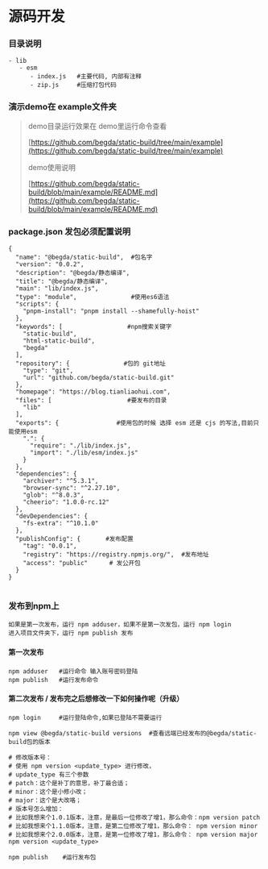 # 源码开发
### 目录说明
```shell
- lib
   - esm
      - index.js   #主要代码, 内部有注释
      - zip.js     #压缩打包代码
```
### 演示demo在 example文件夹
> demo目录运行效果在 demo里运行命令查看
> 
> [https://github.com/begda/static-build/tree/main/example](https://github.com/begda/static-build/tree/main/example) 
> 
> demo使用说明
> 
> [https://github.com/begda/static-build/blob/main/example/README.md](https://github.com/begda/static-build/blob/main/example/README.md)


### package.json 发包必须配置说明
```shell
{
  "name": "@begda/static-build",  #包名字
  "version": "0.0.2",
  "description": "@begda/静态编译",
  "title": "@begda/静态编译",
  "main": "lib/index.js",
  "type": "module",               #使用es6语法
  "scripts": {
    "pnpm-install": "pnpm install --shamefully-hoist"
  },
  "keywords": [                  #npm搜索关键字
    "static-build",
    "html-static-build",
    "begda"
  ],
  "repository": {               #包的 git地址
    "type": "git",
    "url": "github.com/begda/static-build.git"
  },
  "homepage": "https://blog.tianliaohui.com",
  "files": [                     #要发布的目录
    "lib"
  ],
  "exports": {                #使用包的时候 选择 esm 还是 cjs 的写法,目前只能使用esm
    ".": {
      "require": "./lib/index.js",
      "import": "./lib/esm/index.js"
    }
  },
  "dependencies": {
    "archiver": "^5.3.1",
    "browser-sync": "^2.27.10",
    "glob": "^8.0.3",
    "cheerio": "1.0.0-rc.12"
  },
  "devDependencies": {
    "fs-extra": "^10.1.0"
  },
  "publishConfig": {       #发布配置
    "tag": "0.0.1",        
    "registry": "https://registry.npmjs.org/",  #发布地址
    "access": "public"      # 发公开包
  }
}


```

### 发布到npm上
```shell
如果是第一次发布，运行 npm adduser，如果不是第一次发包，运行 npm login
进入项目文件夹下，运行 npm publish 发布
```
#### 第一次发布
```shell
npm adduser   #运行命令 输入账号密码登陆
npm publish   #运行发布命令
```

#### 第二次发布 / 发布完之后想修改一下如何操作呢（升级）
```shell
npm login     #运行登陆命令,如果已登陆不需要运行

npm view @begda/static-build versions  #查看远端已经发布的@begda/static-build包的版本

# 修改版本号：
# 使用 npm version <update_type> 进行修改，
# update_type 有三个参数
# patch：这个是补丁的意思，补丁最合适；
# minor：这个是小修小改；
# major：这个是大改咯；
# 版本号怎么增加：
# 比如我想来个1.0.1版本，注意，是最后一位修改了增1，那么命令：npm version patch
# 比如我想来个1.1.0版本，注意，是第二位修改了增1，那么命令： npm version minor
# 比如我想来个2.0.0版本，注意，是第一位修改了增1，那么命令： npm version major
npm version <update_type> 

npm publish    #运行发布包
```
